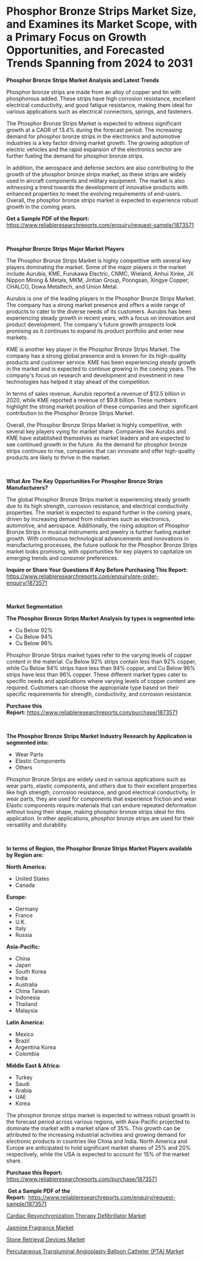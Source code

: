 <p><h1>Phosphor Bronze Strips Market Size, and Examines its Market Scope, with a Primary Focus on Growth Opportunities, and Forecasted Trends Spanning from 2024 to 2031</h1></p><p><strong>Phosphor Bronze Strips Market Analysis and Latest Trends</strong></p>
<p><p>Phosphor bronze strips are made from an alloy of copper and tin with phosphorous added. These strips have high corrosion resistance, excellent electrical conductivity, and good fatigue resistance, making them ideal for various applications such as electrical connectors, springs, and fasteners.</p><p>The Phosphor Bronze Strips Market is expected to witness significant growth at a CAGR of 13.4% during the forecast period. The increasing demand for phosphor bronze strips in the electronics and automotive industries is a key factor driving market growth. The growing adoption of electric vehicles and the rapid expansion of the electronics sector are further fueling the demand for phosphor bronze strips.</p><p>In addition, the aerospace and defense sectors are also contributing to the growth of the phosphor bronze strips market, as these strips are widely used in aircraft components and military equipment. The market is also witnessing a trend towards the development of innovative products with enhanced properties to meet the evolving requirements of end-users. Overall, the phosphor bronze strips market is expected to experience robust growth in the coming years.</p></p>
<p><strong>Get a Sample PDF of the Report:&nbsp;</strong> <a href="https://www.reliableresearchreports.com/enquiry/request-sample/1873571">https://www.reliableresearchreports.com/enquiry/request-sample/1873571</a></p>
<p>&nbsp;</p>
<p><strong>Phosphor Bronze Strips Major Market Players</strong></p>
<p><p>The Phosphor Bronze Strips Market is highly competitive with several key players dominating the market. Some of the major players in the market include Aurubis, KME, Furukawa Electric, CNMC, Wieland, Anhui Xinke, JX Nippon Mining & Metals, MKM, Jintian Group, Poongsan, Xingye Copper, CHALCO, Dowa Metaltech, and Union Metal.</p><p>Aurubis is one of the leading players in the Phosphor Bronze Strips Market. The company has a strong market presence and offers a wide range of products to cater to the diverse needs of its customers. Aurubis has been experiencing steady growth in recent years, with a focus on innovation and product development. The company's future growth prospects look promising as it continues to expand its product portfolio and enter new markets.</p><p>KME is another key player in the Phosphor Bronze Strips Market. The company has a strong global presence and is known for its high-quality products and customer service. KME has been experiencing steady growth in the market and is expected to continue growing in the coming years. The company's focus on research and development and investment in new technologies has helped it stay ahead of the competition.</p><p>In terms of sales revenue, Aurubis reported a revenue of $13.5 billion in 2020, while KME reported a revenue of $9.8 billion. These numbers highlight the strong market position of these companies and their significant contribution to the Phosphor Bronze Strips Market.</p><p>Overall, the Phosphor Bronze Strips Market is highly competitive, with several key players vying for market share. Companies like Aurubis and KME have established themselves as market leaders and are expected to see continued growth in the future. As the demand for phosphor bronze strips continues to rise, companies that can innovate and offer high-quality products are likely to thrive in the market.</p></p>
<p>&nbsp;</p>
<p><strong>What Are The Key Opportunities For Phosphor Bronze Strips Manufacturers?</strong></p>
<p><p>The global Phosphor Bronze Strips market is experiencing steady growth due to its high strength, corrosion resistance, and electrical conductivity properties. The market is expected to expand further in the coming years, driven by increasing demand from industries such as electronics, automotive, and aerospace. Additionally, the rising adoption of Phosphor Bronze Strips in musical instruments and jewelry is further fueling market growth. With continuous technological advancements and innovations in manufacturing processes, the future outlook for the Phosphor Bronze Strips market looks promising, with opportunities for key players to capitalize on emerging trends and consumer preferences.</p></p>
<p><strong>Inquire or Share Your Questions If Any Before Purchasing This Report:</strong> <a href="https://www.reliableresearchreports.com/enquiry/pre-order-enquiry/1873571">https://www.reliableresearchreports.com/enquiry/pre-order-enquiry/1873571</a></p>
<p>&nbsp;</p>
<p><strong>Market Segmentation</strong></p>
<p><strong>The Phosphor Bronze Strips Market Analysis by types is segmented into:</strong></p>
<p><ul><li>Cu Below 92%</li><li>Cu Below 94%</li><li>Cu Below 96%</li></ul></p>
<p><p>Phosphor Bronze Strips market types refer to the varying levels of copper content in the material. Cu Below 92% strips contain less than 92% copper, while Cu Below 94% strips have less than 94% copper, and Cu Below 96% strips have less than 96% copper. These different market types cater to specific needs and applications where varying levels of copper content are required. Customers can choose the appropriate type based on their specific requirements for strength, conductivity, and corrosion resistance.</p></p>
<p><strong>Purchase this Report:&nbsp;</strong><a href="https://www.reliableresearchreports.com/purchase/1873571">https://www.reliableresearchreports.com/purchase/1873571</a></p>
<p>&nbsp;</p>
<p><strong>The Phosphor Bronze Strips Market Industry Research by Application is segmented into:</strong></p>
<p><ul><li>Wear Parts</li><li>Elastic Components</li><li>Others</li></ul></p>
<p><p>Phosphor Bronze Strips are widely used in various applications such as wear parts, elastic components, and others due to their excellent properties like high strength, corrosion resistance, and good electrical conductivity. In wear parts, they are used for components that experience friction and wear. Elastic components require materials that can endure repeated deformation without losing their shape, making phosphor bronze strips ideal for this application. In other applications, phosphor bronze strips are used for their versatility and durability.</p></p>
<p>&nbsp;</p>
<p><strong>In terms of Region, the Phosphor Bronze Strips Market Players available by Region are:</strong></p>
<p>
    <p> <strong> North America: </strong>
        <ul>
            <li>United States</li>
            <li>Canada</li>
        </ul>
        </p> 
    <p> <strong> Europe: </strong>
        <ul>
            <li>Germany</li>
            <li>France</li>
            <li>U.K.</li>
            <li>Italy</li>
            <li>Russia</li>
        </ul>
        </p> 
    <p> <strong> Asia-Pacific: </strong>
        <ul>
            <li>China</li>
            <li>Japan</li>
            <li>South Korea</li>
            <li>India</li>
            <li>Australia</li>
            <li>China Taiwan</li>
            <li>Indonesia</li>
            <li>Thailand</li>
            <li>Malaysia</li>
        </ul>
        </p> 
    <p> <strong> Latin America: </strong>
        <ul>
            <li>Mexico</li>
            <li>Brazil</li>
            <li>Argentina Korea</li>
            <li>Colombia</li>
        </ul>
        </p> 
    <p> <strong> Middle East & Africa: </strong>
        <ul>
            <li>Turkey</li>
            <li>Saudi</li>
            <li>Arabia</li>
            <li>UAE</li>
            <li>Korea</li>
        </ul>
    </p>
    </p>
<p><p>The phosphor bronze strips market is expected to witness robust growth in the forecast period across various regions, with Asia-Pacific projected to dominate the market with a market share of 35%. This growth can be attributed to the increasing industrial activities and growing demand for electronic products in countries like China and India. North America and Europe are anticipated to hold significant market shares of 25% and 20% respectively, while the USA is expected to account for 15% of the market share.</p></p>
<p><strong>Purchase this Report: </strong><a href="https://www.reliableresearchreports.com/purchase/1873571">https://www.reliableresearchreports.com/purchase/1873571</a></p>
<p>&nbsp;<strong>Get a Sample PDF of the Report:&nbsp;&nbsp;</strong><a href="https://www.reliableresearchreports.com/enquiry/request-sample/1873571">https://www.reliableresearchreports.com/enquiry/request-sample/1873571</a></p>
<p><strong></strong></p>
<p><p><a href="https://view.publitas.com/reportprime-1/cardiac-resynchronization-therapy-defibrillator-market-size-2023-2030-global-industrial-analysis-key-geographical-regions-market-share-top-key-players-product-types-and-forecast-research-report/">Cardiac Resynchronization Therapy Defibrillator Market</a></p><p><a href="https://simplistic-meeting-7ee.notion.site/Insights-into-Jasmine-Fragrance-Market-Size-Analysing-Market-Share-Trends-and-Growth-from-2024-to-3b9e39bd008545eda778bf1b0c5fe596">Jasmine Fragrance Market</a></p><p><a href="https://view.publitas.com/reportprime-1/insights-into-stone-retrieval-devices-market-size-analysing-market-share-trends-and-growth-from-2023-to-2030/">Stone Retrieval Devices Market</a></p><p><a href="https://view.publitas.com/reportprime-1/percutaneous-transluminal-angioplasty-balloon-catheter-pta-market-research-report-the-key-to-successful-business-strategy-forecasted-for-period-from-2023-2030/">Percutaneous Transluminal Angioplasty Balloon Catheter (PTA) Market</a></p></p>